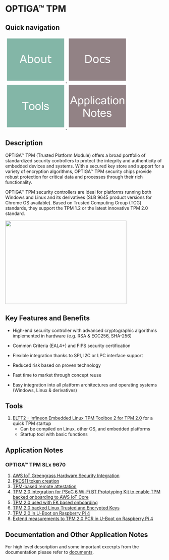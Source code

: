 # OPTIGA&trade; TPM

## Quick navigation

<a href="https://www.infineon.com/cms/en/product/security-smart-card-solutions/optiga-embedded-security-solutions/optiga-tpm">
    <img src="https://github.com/Infineon/optiga-tpm/blob/main/pictures/tile-about.jpg" width="192" height="144">
</a>
<a href="https://www.infineon.com/cms/en/product/security-smart-card-solutions/optiga-embedded-security-solutions/optiga-tpm/#!documents">
    <img src="https://github.com/Infineon/optiga-tpm/blob/main/pictures/tile-docs.jpg" width="192" height="144">
</a>
<a href="https://github.com/Infineon/optiga-tpm#tools">
    <img src="https://github.com/Infineon/optiga-tpm/blob/main/pictures/tile-tools.jpg" width="192" height="144">
</a>
<a href="https://github.com/Infineon/optiga-tpm#application-notes">
    <img src="https://github.com/Infineon/optiga-tpm/blob/main/pictures/tile-appnotes.jpg" width="192" height="144">
</a>

## Description

OPTIGA™ TPM (Trusted Platform Module) offers a broad portfolio of standardized security controllers to protect the integrity and authenticity of embedded devices and systems. With a secured key store and support for a variety of encryption algorithms, OPTIGA™ TPM security chips provide robust protection for critical data and processes through their rich functionality.

OPTIGA™ TPM security controllers are ideal for platforms running both Windows and Linux and its derivatives (SLB 9645 product versions for Chrome OS available). Based on Trusted Computing Group (TCG) standards, they support the TPM 1.2 or the latest innovative TPM 2.0 standard.

<img src="https://github.com/Infineon/Assets/blob/master/Pictures/optiga_tpm_general.png" width="384" height="264">
 
## Key Features and Benefits

* High-end security controller with advanced cryptographic algorithms implemented in hardware (e.g. RSA & ECC256, SHA-256)
* Common Criteria (EAL4+) and FIPS security certification
* Flexible integration thanks to SPI, I2C or LPC interface support
 
* Reduced risk based on proven technology
* Fast time to market through concept reuse
* Easy integration into all platform architectures and operating systems (Windows, Linux & derivatives)

## Tools

1. [ELTT2 - Infineon Embedded Linux TPM Toolbox 2 for TPM 2.0](https://github.com/Infineon/eltt2) for a quick TPM startup 
    - Can be compiled on Linux, other OS, and embedded platforms
    - Startup tool with basic functions

## Application Notes

### OPTIGA™ TPM SLx 9670
1. [AWS IoT Greengrass Hardware Security Integration](https://github.com/Infineon/amazon-greengrass-hsi-optiga-tpm)
2. [PKCS11 token creation](https://github.com/Infineon/pkcs11-optiga-tpm)
3. [TPM-based remote attestation](https://github.com/Infineon/remote-attestation-optiga-tpm)
4. [TPM 2.0 integration for PSoC 6 Wi-Fi BT Prototyping Kit to enable TPM backed onboarding to AWS IoT Core](https://github.com/Infineon/psoc6-aws-iot-optiga-tpm)
5. [TPM 2.0 used with EK based onboarding](https://github.com/Infineon/ek-based-onboarding-optiga-tpm)
6. [TPM 2.0 backed Linux Trusted and Encrypted Keys](https://github.com/Infineon/linux-trusted-key-optiga-tpm)
7. [TPM 2.0 in U-Boot on Raspberry Pi 4](https://github.com/joholl/rpi4-uboot-tpm)
8. [Extend measurements to TPM 2.0 PCR in U-Boot on Raspberry Pi 4](https://github.com/wxleong/tpm2-uboot-rpi4)

## Documentation and Other Application Notes

For high level description and some important excerpts from the documentation please refer to [documents](https://www.infineon.com/cms/en/product/security-smart-card-solutions/optiga-embedded-security-solutions/optiga-tpm/?redirId=39899#!documents).
